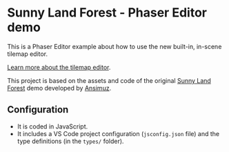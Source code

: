 # Sunny Land Forest - Phaser Editor demo

This is a Phaser Editor example about how to use the new built-in, in-scene tilemap editor.

[Learn more about the tilemap editor](https://docs.phaser.io/phaser-editor/scene-editor/game-objects/editable-tilemap-object).

This project is based on the assets and code of the original [Sunny Land Forest](https://ansimuz.itch.io/sunnyland-forest) demo developed by [Ansimuz](https://ansimuz.itch.io).

## Configuration

* It is coded in JavaScript.
* It includes a VS Code project configuration (`jsconfig.json` file) and the type definitions (in the `types/` folder).
